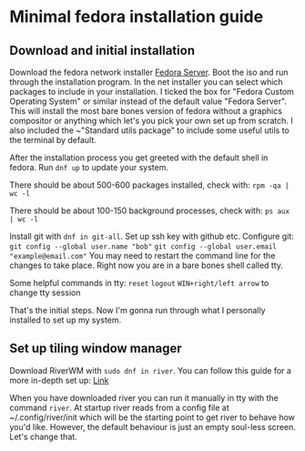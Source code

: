 # Minimal fedora installation guide

## Download and initial installation
Download the fedora network installer [Fedora Server](https://alt.fedoraproject.org/).
Boot the iso and run through the installation program. In the net installer you can select which packages to include in your installation.
I ticked the box for "Fedora Custom Operating System" or similar instead of the default value "Fedora Server". This will install the most bare bones version of fedora without a graphics compositor or anything which let's you pick your own set up from scratch.
I also included the ~"Standard utils package" to include some useful utils to the terminal by default.

After the installation process you get greeted with the default shell in fedora. Run `dnf up` to update your system.

There should be about 500-600 packages installed, check with:
`rpm -qa | wc -l`

There should be about 100-150 background processes, check with:
`ps aux | wc -l`

Install git with `dnf in git-all`. Set up ssh key with github etc.
Configure git:
`git config --global user.name "bob"`
`git config --global user.email "example@email.com"`
You may need to restart the command line for the changes to take place. Right now you are in a bare bones shell called tty.

Some helpful commands in tty:
`reset`
`logout`
`WIN+right/left arrow` to change tty session

That's the initial steps. Now I'm gonna run through what I personally installed to set up my system.

## Set up tiling window manager
Download RiverWM with `sudo dnf in river`. You can follow this guide for a more in-depth set up: [Link](https://leon_plickat.srht.site/blog/setting-up-river-010/article.html)

When you have downloaded river you can run it manually in tty with the command `river`. At startup river reads from a config file at ~/.config/river/init which will be the starting point to get river to behave how you'd like. However, the default behaviour is just an empty soul-less screen. Let's change that.

